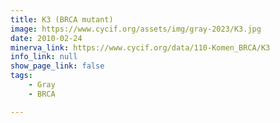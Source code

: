 ```yaml
---
title: K3 (BRCA mutant)
image: https://www.cycif.org/assets/img/gray-2023/K3.jpg
date: 2010-02-24
minerva_link: https://www.cycif.org/data/110-Komen_BRCA/K3
info_link: null
show_page_link: false
tags:
    - Gray
    - BRCA

---
```


